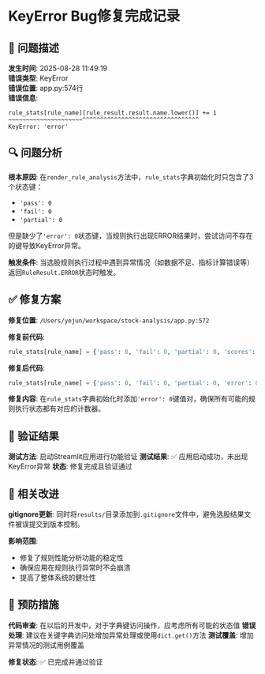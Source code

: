 # KeyError Bug修复完成记录

## 🐛 问题描述
**发生时间**: 2025-08-28 11:49:19  
**错误类型**: KeyError  
**错误位置**: app.py:574行  
**错误信息**: 
```
rule_stats[rule_name][rule_result.result.name.lower()] += 1
~~~~~~~~~~~~~~~~~~~~~^^^^^^^^^^^^^^^^^^^^^^^^^^^^^^^^^
KeyError: 'error'
```

## 🔍 问题分析
**根本原因**: 在`render_rule_analysis`方法中，`rule_stats`字典初始化时只包含了3个状态键：
- `'pass': 0`
- `'fail': 0` 
- `'partial': 0`

但是缺少了`'error': 0`状态键，当规则执行出现ERROR结果时，尝试访问不存在的键导致KeyError异常。

**触发条件**: 当选股规则执行过程中遇到异常情况（如数据不足、指标计算错误等）返回`RuleResult.ERROR`状态时触发。

## ✅ 修复方案
**修复位置**: `/Users/yejun/workspace/stock-analysis/app.py:572`

**修复前代码**:
```python
rule_stats[rule_name] = {'pass': 0, 'fail': 0, 'partial': 0, 'scores': []}
```

**修复后代码**:
```python  
rule_stats[rule_name] = {'pass': 0, 'fail': 0, 'partial': 0, 'error': 0, 'scores': []}
```

**修复内容**: 在`rule_stats`字典初始化时添加`'error': 0`键值对，确保所有可能的规则执行状态都有对应的计数器。

## 🧪 验证结果
**测试方法**: 启动Streamlit应用进行功能验证
**测试结果**: ✅ 应用启动成功，未出现KeyError异常
**状态**: 修复完成且验证通过

## 📝 相关改进
**gitignore更新**: 同时将`results/`目录添加到`.gitignore`文件中，避免选股结果文件被误提交到版本控制。

**影响范围**: 
- 修复了规则性能分析功能的稳定性
- 确保应用在规则执行异常时不会崩溃
- 提高了整体系统的健壮性

## 🎯 预防措施
**代码审查**: 在以后的开发中，对于字典键访问操作，应考虑所有可能的状态值
**错误处理**: 建议在关键字典访问处增加异常处理或使用`dict.get()`方法
**测试覆盖**: 增加异常情况的测试用例覆盖

**修复状态**: ✅ 已完成并通过验证